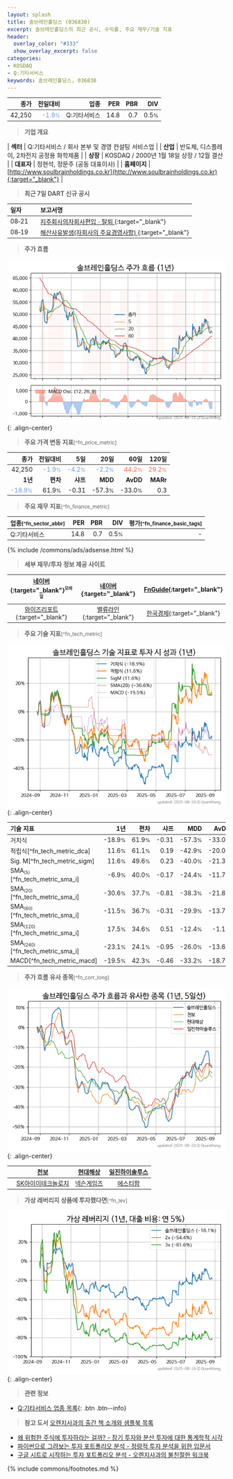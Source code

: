 ```yaml
---
layout: splash
title: 솔브레인홀딩스 (036830)
excerpt: 솔브레인홀딩스의 최근 공시, 수익률, 주요 재무/기술 지표
header:
  overlay_color: "#333"
  show_overlay_excerpt: false
categories:
- KOSDAQ
- Q:기타서비스
keywords: 솔브레인홀딩스, 036830
---
```


| **종가** | **전일대비** | **업종** | **PER** | **PBR** | **DIV** |
| -------: | -----------: | -------: | ------: | ------: | ------: |
| 42,250 | <span style="color: cornflowerblue">-1.9<small>%</small></span> | Q:기타서비스 | 14.8 | 0.7 | 0.5<small>%</small> |

<!-- more -->


> **기업 개요**<a id="company"></a>

| <span style="white-space:nowrap;">**섹터**</span> | Q:기타서비스 / 회사 본부 및 경영 컨설팅 서비스업 |
| <span style="white-space:nowrap;">**산업**</span> | 반도체, 디스플레이, 2차전지 공정용 화학제품 |
| <span style="white-space:nowrap;">**상장**</span> | KOSDAQ / 2000년 1월 18일 상장 / 12월 결산 |
| <span style="white-space:nowrap;">**대표자**</span> | 정현석, 정문주 (공동 대표이사) |
| <span style="white-space:nowrap;">**홈페이지**</span> | [http://www.soulbrainholdings.co.kr](http://www.soulbrainholdings.co.kr){:target="_blank"} |


> **최근 7일 DART 신규 공시**<a id="dart"></a>

| **일자** |      | **보고서명** |
| :------- | :--- | :----------- |
| 08&#x2011;21 | | [지주회사의자회사편입ㆍ탈퇴              ](https://dart.fss.or.kr/dsaf001/main.do?rcpNo=20250821900340){:target="_blank"} |
| 08&#x2011;19 | | [해산사유발생(자회사의 주요경영사항)              ](https://dart.fss.or.kr/dsaf001/main.do?rcpNo=20250819900333){:target="_blank"} |


> **주가 흐름**<a id="price"></a>

![036830](/stock/images/036830.png){: .align-center}


> **주요 가격 변동 지표**<small>[^fn_price_metric]</small>

| **종가** | **전일대비** | **5일** | **20일** | **60일** | **120일** |
| -------: | -----------: | ------: | -------: | -------: | --------: |
| 42,250 | <span style="color: cornflowerblue">-1.9<small>%</small></span> | <span style="color: cornflowerblue">-4.2<small>%</small></span> | <span style="color: cornflowerblue">-2.2<small>%</small></span> | <span style="color: tomato">44.2<small>%</small></span> | <span style="color: tomato">29.2<small>%</small></span> |
| **1년** | **편차** | **샤프** | **MDD** | **AvDD** | **MARr** |
| <span style="color: cornflowerblue">-18.9<small>%</small></span> | 61.9<small>%</small> | -0.31 | -57.3<small>%</small> | -33.0<small>%</small> | 0.3 |


> **주요 재무 지표**<small>[^fn_finance_metric]</small>

| **업종**<small>[^fn_sector_abbr]</small> | **PER** | **PBR** | **DIV** | **평가**<small>[^fn_finance_basic_tags]</small> |
| :--------------------------------------- | ------: | ------: | ------: | ----------------------------------------------: |
| Q:기타서비스 | 14.8 | 0.7 | 0.5<small>%</small> | - |



{% include /commons/ads/adsense.html %}

> **세부 재무/투자 정보 제공 사이트**

| [네이버](https://m.stock.naver.com/domestic/stock/036830/finance/summary){:target="_blank"}<sup><small>모바일</small></sup> | [네이버](https://finance.naver.com/item/coinfo.naver?code=036830){:target="_blank"} | [FnGuide](https://comp.fnguide.com/SVO2/ASP/SVD_Invest.asp?gicode=A036830&MenuYn=Y){:target="_blank"} |
| :---: | :---: | :---: |
| [와이즈리포트](https://comp.wisereport.co.kr/company/c1040001.aspx?cmp_cd=036830){:target="_blank"} | [밸류라인](https://www.valueline.co.kr/finance/summary/036830){:target="_blank"} | [한국경제](https://markets.hankyung.com/stock/036830/financial-summary){:target="_blank"} |


> **주요 기술 지표**<small>[^fn_tech_metric]</small>


![036830](/stock/images/036830_tech.png){: .align-center}

| **기술 지표** | **1년** | **편차** | **샤프** | **MDD** | **AvDD** |
| :------------ | ------: | -----------: | -------: | ------: | -------: |
| 거치식 | -18.9<small>%</small> | 61.9<small>%</small> | -0.31 | -57.3<small>%</small> | -33.0<small>%</small> |
| 적립식[^fn_tech_metric_dca] | 11.6<small>%</small> | 61.1<small>%</small> | 0.19 | -42.9<small>%</small> | -20.0<small>%</small> |
| Sig. M[^fn_tech_metric_sigm] | 11.6<small>%</small> | 49.6<small>%</small> | 0.23 | -40.0<small>%</small> | -21.3<small>%</small> |
| SMA<small><sub>(5)</sub></small>[^fn_tech_metric_sma_i] | -6.9<small>%</small> | 40.0<small>%</small> | -0.17 | -24.4<small>%</small> | -11.7<small>%</small> |
| SMA<small><sub>(20)</sub></small>[^fn_tech_metric_sma_i] | -30.6<small>%</small> | 37.7<small>%</small> | -0.81 | -38.3<small>%</small> | -21.8<small>%</small> |
| SMA<small><sub>(60)</sub></small>[^fn_tech_metric_sma_i] | -11.5<small>%</small> | 36.7<small>%</small> | -0.31 | -29.9<small>%</small> | -13.7<small>%</small> |
| SMA<small><sub>(120)</sub></small>[^fn_tech_metric_sma_i] | 17.5<small>%</small> | 34.6<small>%</small> | 0.51 | -12.4<small>%</small> | -1.1<small>%</small> |
| SMA<small><sub>(240)</sub></small>[^fn_tech_metric_sma_i] | -23.1<small>%</small> | 24.1<small>%</small> | -0.95 | -26.0<small>%</small> | -13.6<small>%</small> |
| MACD[^fn_tech_metric_macd] | -19.5<small>%</small> | 42.3<small>%</small> | -0.46 | -33.2<small>%</small> | -18.7<small>%</small> |


> **주가 흐름 유사 종목**<a id="corr"></a><small>[^fn_corr_long]</small>

![036830](/stock/images/036830_corr.png){: .align-center}

|       | [천보](/278280/) | [현대해상](/001450/) | [일진하이솔루스](/271940/) |
| :---: | :------------------------------------: | :------------------------------------: | :------------------------------------: |
|       | [SK아이이테크놀로지](/361610/) | [넥슨게임즈](/225570/) | [에스티팜](/237690/) |


> **가상 레버리지 상품에 투자했다면**<a id="2x"></a><small>[^fn_lev]</small>

![036830](/stock/images/036830_2x.png){: .align-center}


> **관련 정보**

- [Q:기타서비스 업종 목록](/stats/sector/kosdaq_업종_기타서비스_종목/){: .btn .btn--info}

> **참고 도서** [오렌지사과의 출간 책 소개와 샘플북 목록](https://kongdori.tistory.com/691)

- [왜 위험한 주식에 투자하라는 걸까? - 장기 투자와 분산 투자에 대한 통계학적 시각](https://kongdori.tistory.com/421)
- [파이썬으로 그려보는 투자 포트폴리오 분석  - 정량적 투자 분석을 위한 입문서](https://kongdori.tistory.com/643)
- [구글 시트로 시작하는 투자 포트폴리오 분석 - 오렌지사과의 불친절한 워크북](https://kongdori.tistory.com/449)


{% include commons/footnotes.md %}